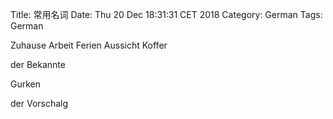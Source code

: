 Title: 常用名词
Date: Thu 20 Dec 18:31:31 CET 2018
Category: German
Tags: German

Zuhause
Arbeit
Ferien
Aussicht
Koffer

der Bekannte

Gurken

der Vorschalg

